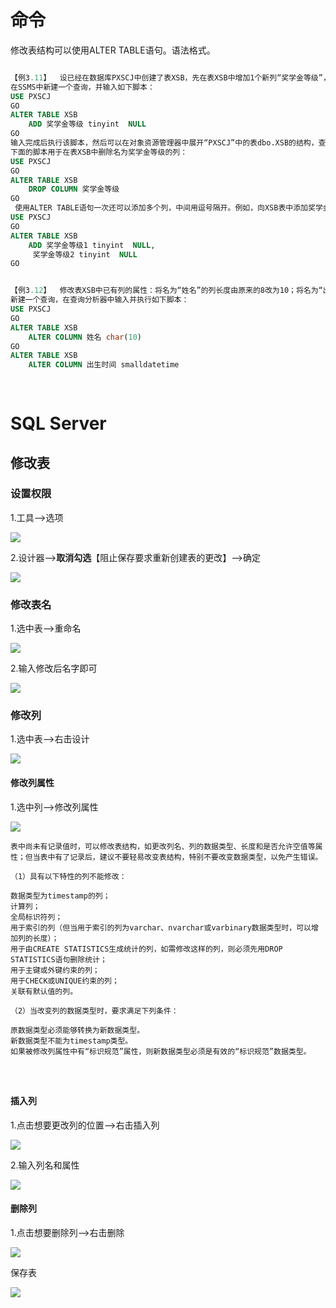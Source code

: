 # 命令

修改表结构可以使用ALTER TABLE语句。语法格式。

```sql

```

```sql
【例3.11】  设已经在数据库PXSCJ中创建了表XSB，先在表XSB中增加1个新列“奖学金等级”，然后在表XSB中删除名为“奖学金等级”的列。
在SSMS中新建一个查询，并输入如下脚本：
USE PXSCJ
GO
ALTER TABLE XSB
	ADD 奖学金等级 tinyint  NULL
GO
输入完成后执行该脚本，然后可以在对象资源管理器中展开“PXSCJ”中的表dbo.XSB的结构，查看运行结果。
下面的脚本用于在表XSB中删除名为奖学金等级的列：
USE PXSCJ
GO
ALTER TABLE XSB
	DROP COLUMN 奖学金等级
GO	
 使用ALTER TABLE语句一次还可以添加多个列，中间用逗号隔开。例如，向XSB表中添加奖学金等级1、奖学金等级2两个新列：
USE PXSCJ
GO
ALTER TABLE XSB
	ADD 奖学金等级1 tinyint  NULL,
	 奖学金等级2 tinyint  NULL
GO


【例3.12】  修改表XSB中已有列的属性：将名为“姓名”的列长度由原来的8改为10；将名为“出生时间”的列的数据类型由原来的date改为datetime。
新建一个查询，在查询分析器中输入并执行如下脚本：
USE PXSCJ
GO
ALTER TABLE XSB
	ALTER COLUMN 姓名 char(10)
GO
ALTER TABLE XSB
	ALTER COLUMN 出生时间 smalldatetime
	
	

```







# SQL Server

## 修改表

### 设置权限

1.工具-->选项

![](https://cdn.jsdelivr.net/gh/ZanderZhao/img20/file/20200121224411.png)

2.设计器-->**取消勾选**【阻止保存要求重新创建表的更改】-->确定

![](https://cdn.jsdelivr.net/gh/ZanderZhao/img20/file/20200121224204.png)

### 修改表名

1.选中表-->重命名

![](https://cdn.jsdelivr.net/gh/ZanderZhao/img20/file/20200121222637.png)

2.输入修改后名字即可

![](https://cdn.jsdelivr.net/gh/ZanderZhao/img20/file/20200121222638.png)





### 修改列

1.选中表-->右击设计

![](https://cdn.jsdelivr.net/gh/ZanderZhao/img20/file/20200121222639.png)

#### 修改列属性

1.选中列-->修改列属性

![](https://cdn.jsdelivr.net/gh/ZanderZhao/img20/file/20200121222640.png)

```
表中尚未有记录值时，可以修改表结构，如更改列名、列的数据类型、长度和是否允许空值等属性；但当表中有了记录后，建议不要轻易改变表结构，特别不要改变数据类型，以免产生错误。

（1）具有以下特性的列不能修改：

数据类型为timestamp的列；
计算列；
全局标识符列；
用于索引的列（但当用于索引的列为varchar、nvarchar或varbinary数据类型时，可以增加列的长度）；
用于由CREATE STATISTICS生成统计的列，如需修改这样的列，则必须先用DROP STATISTICS语句删除统计；
用于主键或外键约束的列；
用于CHECK或UNIQUE约束的列；
关联有默认值的列。

（2）当改变列的数据类型时，要求满足下列条件：

原数据类型必须能够转换为新数据类型。
新数据类型不能为timestamp类型。
如果被修改列属性中有“标识规范”属性，则新数据类型必须是有效的“标识规范”数据类型。




```



#### 插入列

1.点击想要更改列的位置-->右击插入列

![](https://cdn.jsdelivr.net/gh/ZanderZhao/img20/file/20200121222641.png)

2.输入列名和属性

![](https://cdn.jsdelivr.net/gh/ZanderZhao/img20/file/20200121222642.png)

#### 删除列

1.点击想要删除列-->右击删除

![](https://cdn.jsdelivr.net/gh/ZanderZhao/img20/file/20200121222643.png)



保存表

![](https://cdn.jsdelivr.net/gh/ZanderZhao/img20/file/20200121222644.png)



